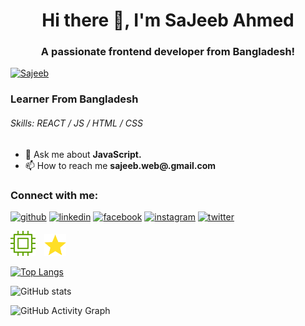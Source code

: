 <h1 align="center">Hi there 👋, I'm SaJeeb Ahmed</h1>
<h3 align="center">A passionate frontend developer from Bangladesh!</h3>


<p align="left"> <a href="https://twitter.com/j_eeb" target="blank"><img src="https://img.shields.io/twitter/follow/j_eeb?logo=twitter&style=for-the-badge" alt="Sajeeb" /></a> </p>
<h3> Learner From Bangladesh </h3>


<h6>Skills:  REACT / JS / HTML / CSS </h6>

- 💬 Ask me about **JavaScript.**
 - 📫 How to reach me **sajeeb.web@.gmail.com**

<h3>Connect with me: </h3>

[<img src='https://cdn.jsdelivr.net/npm/simple-icons@3.0.1/icons/github.svg' alt='github' height='40'>](https://github.com/sajeeb-ahmeed)  [<img src='https://cdn.jsdelivr.net/npm/simple-icons@3.0.1/icons/linkedin.svg' alt='linkedin' height='40'>](https://www.linkedin.com/in/https://www.linkedin.com/in/sajeeb-ahmed-03477b219/)  [<img src='https://cdn.jsdelivr.net/npm/simple-icons@3.0.1/icons/facebook.svg' alt='facebook' height='40'>](https://www.facebook.com/https://www.facebook.com/sajeebahmed21/)  [<img src='https://cdn.jsdelivr.net/npm/simple-icons@3.0.1/icons/instagram.svg' alt='instagram' height='40'>](https://www.instagram.com/11_fida/)  [<img src='https://cdn.jsdelivr.net/npm/simple-icons@3.0.1/icons/twitter.svg' alt='twitter' height='40'>](https://twitter.com/@j_eeb)  

<a href='https://docs.github.com/en/developers'><img src='https://raw.githubusercontent.com/acervenky/animated-github-badges/master/assets/devbadge.gif' width='40' height='40'></a> <a href='https://stars.github.com/'><img src='https://raw.githubusercontent.com/acervenky/animated-github-badges/master/assets/starbadge.gif' width='35' height='35'></a> 

[![Top Langs](https://github-readme-stats.vercel.app/api/top-langs/?username=sajeeb-ahmeed)](https://github.com/anuraghazra/github-readme-stats)

![GitHub stats](https://github-readme-stats.vercel.app/api?username=sajeeb-ahmeed&show_icons=true)  

![GitHub Activity Graph](https://activity-graph.herokuapp.com/graph?username=sajeeb-ahmeed)  

